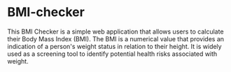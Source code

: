 # BMI-checker
This BMI Checker is a simple web application that allows users to calculate their Body Mass Index (BMI). The BMI is a numerical value that provides an indication of a person's weight status in relation to their height. It is widely used as a screening tool to identify potential health risks associated with weight.
